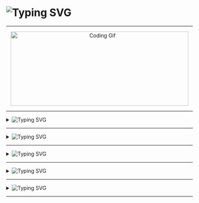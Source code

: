 <h1><img src="https://readme-typing-svg.herokuapp.com?font=IM+Fell+English+SC&size=36&duration=4000&pause=1000&color=E6F700&vCenter=true&width=325&height=45&lines=Hey+Folk's;Welcome+to+my+git.;Don't+forget+to;follow+%26+give+a+star." alt="Typing SVG" /></h1>
  
<hr> 
 
<div style="text-align:center;"> 
   <img src="https://media.giphy.com/media/bAQH7WXKqtIBrPs7sR/giphy.gif" alt="Coding Gif" width="480" height="200"> 
</div> 
  
<hr>

<details>
    <summary><img src="https://readme-typing-svg.herokuapp.com?font=IM+Fell+English+SC&size=36&duration=4000&pause=1000&color=E6F700&vCenter=true&width=185&height=45&lines=About+Me" alt="Typing SVG" /></summary>
    
<p>
    
<ul>
    
<li><img src="https://readme-typing-svg.herokuapp.com?font=Macondo&size=24&duration=4000&pause=1000&color=00E9F7&vCenter=true&width=200&lines=I'm+Akhil+Mahesh" alt="Typing SVG" /></li>
<li><img src="https://readme-typing-svg.herokuapp.com?font=Macondo&size=24&duration=4000&pause=1000&color=00E9F7&vCenter=true&width=200&lines=My+hometown+is;Trivandrum%2C+Kerala" alt="Typing SVG" /></li>
<li><img src="https://readme-typing-svg.herokuapp.com?font=Macondo&size=24&duration=4000&pause=1000&vCenter=true&width=350&lines=Currently%2C+I+am+enrolled+in+a;Calicut+University+affiliated+college;at+Tanur%2C+Malappuram+;pursuing+my+degree+in;Bachelor+of+Computer+Application." alt="Typing SVG" /></li>
<li><img src="https://readme-typing-svg.herokuapp.com?font=Macondo&size=24&duration=4000&pause=1000&vCenter=true&width=350&lines=For+more+info;visit+my+Blogspot." alt="Typing SVG" /></li>
</ul>
</p>

</details>

  
<hr>

<details>
    <summary><img src="https://readme-typing-svg.herokuapp.com?font=IM+Fell+English+SC&size=36&duration=4000&pause=1000&color=EAF710&vCenter=true&width=325&height=45&lines=Card+View" alt="Typing SVG" /></summary>
    
<p> 
<a href="https://instagram.com/alone.philic"> 
<img src="https://cardivo.vercel.app/api?name=Akhil%20Mahesh&description=This%20is%20my%20card%20name...%20%20Once%20again%20welcome%20to%20my%20git!&image=https://telegra.ph/file/4638e46644a935e9a1310.jpg/images?q=tbn:ANd9GcR7aMC3bf4bg4l_nhYS2Un9FXbFYcB4T83Shjk8xSUZDh_D61LFpzbpeqLW&s=10?v=4&backgroundColor=%23ecf0f1&github=Akhil-Mahesh&twitter=@akhi_akxu&instagram=akhi_akxu&pattern=leaf&colorPattern=%23eaeaea" alt="My Card Name"> 
</a> 
</p>    
    
</details>

 


<hr>

<details> 
 <summary><img src="https://readme-typing-svg.herokuapp.com?font=IM+Fell+English+SC&size=36&duration=4000&pause=1000&color=EAF710&vCenter=true&width=325&height=45&lines=Streak+%26+Stats" alt="Typing SVG" /></summary> 
  
<div align="center"> 
     <img src="https://github-readme-streak-stats.herokuapp.com?user=Akhil-Mahesh&theme=black-ice&hide_border=true&stroke=00FF00&background=000000&ring=00FF00&fire=00FF00&currStreakNum=00FF00"/>
<hr>
     <img src="https://github-readme-stats.vercel.app/api?username=Akhil-Mahesh&theme=black-ice&show_icons=true&hide_border=true&icon_color=00FF00&text_color=00FF00&bg_color=000000"/>
<hr>
     <img src="https://github-readme-stats.vercel.app/api/top-langs/?username=Akhil-Mahesh&layout=compact&theme=dark&title_color=ffffff&text_color=ffffff&bg_color=000000&langs_count=10" />
 
</div> 
</details> 

<hr>

<details> 
 <summary><img src="https://readme-typing-svg.herokuapp.com?font=IM+Fell+English+SC&size=36&duration=4000&pause=1000&color=EAF710&vCenter=true&width=325&height=45&lines=Social+Links" alt="Typing SVG" /></summary> 
<p align="left"> 
<a href="https://www.youtube.com/AlonePhilic"><img src="https://img.shields.io/badge/YouTube-AlonePhilic-red?style=flat-square&logo=youtube"></a> 
   <a href="https://instagram.com/alone.philic"><img src="https://img.shields.io/badge/Instagram-alone.philic-pink?style=flat-square&logo=instagram"></a> 
   <a href="https://instagram.com/akhi_akxu"><img src="https://img.shields.io/badge/Instagram-akhi__akxu-orange?style=flat-square&logo=instagram"></a> 
   <a href="https://itzmeakhilmahesh.blogspot.com/"><img src="https://img.shields.io/badge/Blogspot-ItzmeAkhilMahesh-orange?style=flat-square&logo=blogger"></a> 
</p> 
</details>

<hr>

<details> 
     <summary><img src="https://readme-typing-svg.herokuapp.com?font=IM+Fell+English+SC&size=36&duration=4000&pause=1000&color=EAF710&vCenter=true&width=325&height=45&lines=Reach+Me" alt="Typing SVG" /></summary> 
<p align="left"> 
   <a href="mailto:akhilmahesh012@gmail.com"><img src="https://img.shields.io/badge/Mail-akhilmahesh012%40gmail.com-blue?style=flat-square&logo=gmail"></a> 
</p> 
</details>

<hr>
